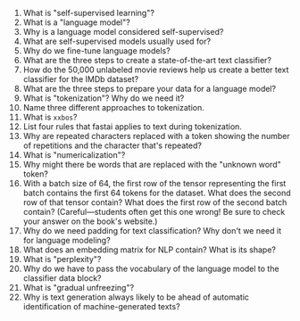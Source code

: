1. What is "self-supervised learning"?
1. What is a "language model"?
1. Why is a language model considered self-supervised?
1. What are self-supervised models usually used for?
1. Why do we fine-tune language models?
1. What are the three steps to create a state-of-the-art text classifier?
1. How do the 50,000 unlabeled movie reviews help us create a better text classifier for the IMDb dataset?
1. What are the three steps to prepare your data for a language model?
1. What is "tokenization"? Why do we need it?
1. Name three different approaches to tokenization.
1. What is `xxbos`?
1. List four rules that fastai applies to text during tokenization.
1. Why are repeated characters replaced with a token showing the number of repetitions and the character that's repeated?
1. What is "numericalization"?
1. Why might there be words that are replaced with the "unknown word" token?
1. With a batch size of 64, the first row of the tensor representing the first batch contains the first 64 tokens for the dataset. What does the second row of that tensor contain? What does the first row of the second batch contain? (Careful—students often get this one wrong! Be sure to check your answer on the book's website.)
1. Why do we need padding for text classification? Why don't we need it for language modeling?
1. What does an embedding matrix for NLP contain? What is its shape?
1. What is "perplexity"?
1. Why do we have to pass the vocabulary of the language model to the classifier data block?
1. What is "gradual unfreezing"?
1. Why is text generation always likely to be ahead of automatic identification of machine-generated texts?